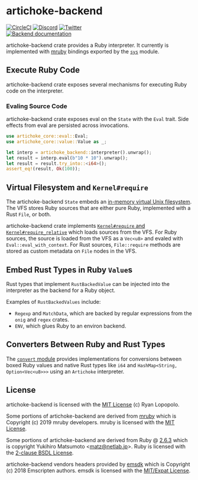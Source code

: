 # artichoke-backend

[![CircleCI](https://circleci.com/gh/artichoke/artichoke.svg?style=svg)](https://circleci.com/gh/artichoke/artichoke)
[![Discord](https://img.shields.io/discord/607683947496734760)](https://discord.gg/QCe2tp2)
[![Twitter](https://img.shields.io/twitter/follow/artichokeruby?label=Follow&style=social)](https://twitter.com/artichokeruby)
<br>
[![Backend documentation](https://img.shields.io/badge/docs-artichoke--backend-blue.svg)](https://artichoke.github.io/artichoke/artichoke_backend/)

artichoke-backend crate provides a Ruby interpreter. It currently is implemented
with [mruby](https://github.com/mruby/mruby) bindings exported by the
[`sys`](src/sys) module.

## Execute Ruby Code

artichoke-backend crate exposes several mechanisms for executing Ruby code on
the interpreter.

### Evaling Source Code

artichoke-backend crate exposes eval on the `State` with the `Eval` trait. Side
effects from eval are persisted across invocations.

```rust
use artichoke_core::eval::Eval;
use artichoke_core::value::Value as _;

let interp = artichoke_backend::interpreter().unwrap();
let result = interp.eval(b"10 * 10").unwrap();
let result = result.try_into::<i64>();
assert_eq!(result, Ok(100));
```

## Virtual Filesystem and `Kernel#require`

The artichoke-backend `State` embeds an
[in-memory virtual Unix filesystem](/artichoke-vfs). The VFS stores Ruby sources
that are either pure Ruby, implemented with a Rust `File`, or both.

artichoke-backend crate implements
[`Kernel#require` and `Kernel#require_relative`](src/extn/core/kernel) which
loads sources from the VFS. For Ruby sources, the source is loaded from the VFS
as a `Vec<u8>` and evaled with `Eval::eval_with_context`. For Rust sources,
`File::require` methods are stored as custom metadata on `File` nodes in the
VFS.

## Embed Rust Types in Ruby `Value`s

Rust types that implement `RustBackedValue` can be injected into the interpreter
as the backend for a Ruby object.

Examples of `RustBackedValues` include:

- `Regexp` and `MatchData`, which are backed by regular expressions from the
  `onig` and `regex` crates.
- `ENV`, which glues Ruby to an environ backend.

## Converters Between Ruby and Rust Types

The [`convert` module](src/convert) provides implementations for conversions
between boxed Ruby values and native Rust types like `i64` and
`HashMap<String, Option<Vec<u8>>>` using an `Artichoke` interpreter.

## License

artichoke-backend is licensed with the [MIT License](/LICENSE) (c) Ryan
Lopopolo.

Some portions of artichoke-backend are derived from
[mruby](https://github.com/mruby/mruby) which is Copyright (c) 2019 mruby
developers. mruby is licensed with the
[MIT License](https://github.com/mruby/mruby/blob/master/LICENSE).

Some portions of artichoke-backend are derived from Ruby @
[2.6.3](https://github.com/ruby/ruby/tree/v2_6_3) which is copyright Yukihiro
Matsumoto \<matz@netlab.jp\>. Ruby is licensed with the
[2-clause BSDL License](https://github.com/ruby/ruby/blob/v2_6_3/COPYING).

artichoke-backend vendors headers provided by
[emsdk](https://github.com/emscripten-core/emsdk) which is Copyright (c) 2018
Emscripten authors. emsdk is licensed with the
[MIT/Expat License](https://github.com/emscripten-core/emsdk/blob/master/LICENSE).
